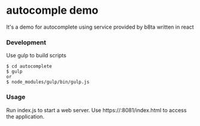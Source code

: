 # autocomple demo

It's a demo for autocomplete using service provided by b8ta
written in react   

### Development

Use gulp to build scripts   
```
$ cd autocomplete
$ gulp
or
$ node_modules/gulp/bin/gulp.js
```

### Usage
Run index.js to start a web server.
Use https://<servername>:8081/index.html to access the application. 